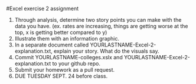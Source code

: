 #Excel exercise 2 assignment

1. Through analysis, determine two story points you can make with the data you have. (ex. rates are increasing, things are getting worse at the top, x is getting better compared to y)
2. Illustrate them with an information graphic.
3. In a separate document called YOURLASTNAME-Excel-2-explanation.txt, explain your story. What do the visuals say.
4. Commit YOURLASTNAME-colleges.xslx and YOURLASTNAME-Excel-2-explanation.txt to your github repo.
5. Submit your homework as a pull request.
6. DUE TUESDAY SEPT. 24 before class.